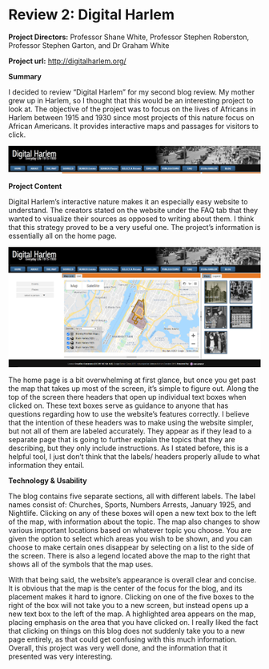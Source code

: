 # Review 2: Digital Harlem

**Project Directors:**
Professor Shane White, 
Professor Stephen Roberston, 
Professor Stephen Garton, and
Dr Graham White

**Project url:** http://digitalharlem.org/

**Summary**

I decided to review “Digital Harlem” for my second blog review. My mother grew up in Harlem, so I thought that this would be an interesting project to look at. The objective of the project was to focus on the lives of Africans in Harlem between 1915 and 1930 since most projects of this nature focus on African Americans. It provides interactive maps and passages for visitors to click. 


![Image of the Code](https://github.com/JaelinWashington/Jaelin-Washington/blob/main/images/Screenshot%20(26).png)


**Project Content**

Digital Harlem’s interactive nature makes it an especially easy website to understand. The creators stated on the website under the FAQ tab that they wanted to visualize their sources as opposed to writing about them. I think that this strategy proved to be a very useful one. The project’s information is essentially all on the home page. 


![Image of the Code](https://github.com/JaelinWashington/Jaelin-Washington/blob/main/images/Screenshot%20(27).png)


The home page is a bit overwhelming at first glance, but once you get past the map that takes up most of the screen, it’s simple to figure out. Along the top of the screen there headers that open up individual text boxes when clicked on. These text boxes serve as guidance to anyone that has questions regarding how to use the website’s features correctly. I believe that the intention of these headers was to make using the website simpler, but not all of them are labeled accurately. They appear as if they lead to a separate page that is going to further explain the topics that they are describing, but they only include instructions. As I stated before, this is a helpful tool, I just don’t think that the labels/ headers properly allude to what information they entail. 

**Technology & Usability**

The blog contains five separate sections, all with different labels. The label names consist of: Churches, Sports, Numbers Arrests, January 1925, and Nightlife. Clicking on any of these boxes will open a new text box to the left of the map, with information about the topic. The map also changes to show various important locations based on whatever topic you choose. You are given the option to select which areas you wish to be shown, and you can choose to make certain ones disappear by selecting on a list to the side of the screen. There is also a legend located above the map to the right that shows all of the symbols that the map uses. 

With that being said, the website’s appearance is overall clear and concise. It is obvious that the map is the center of the focus for the blog, and its placement makes it hard to ignore. Clicking on one of the five boxes to the right of the box will not take you to a new screen, but instead opens up a new text box to the left of the map. A highlighted area appears on the map, placing emphasis on the area that you have clicked on. I really liked the fact that clicking on things on this blog does not suddenly take you to a new page entirely, as that could get confusing with this much information. Overall, this project was very well done, and the information that it presented was very interesting.


